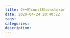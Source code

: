 ```yaml
---
title: C++的const和constexpr
date: 2020-04-24 20:40:22
tags:
categories:
description:
---
```


<!--more-->
